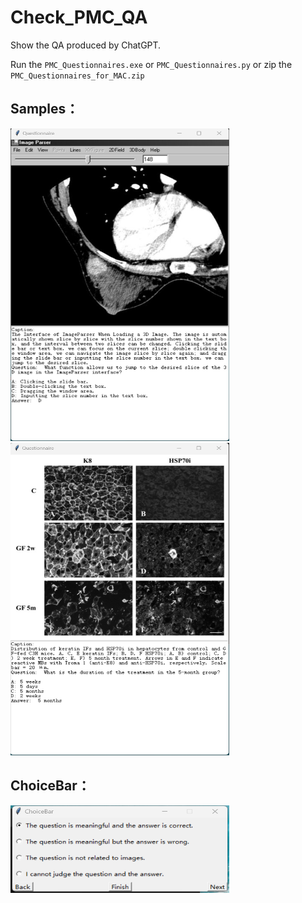 # Check_PMC_QA
Show the QA produced by ChatGPT. 

Run the ```PMC_Questionnaires.exe``` or ```PMC_Questionnaires.py``` or zip the ```PMC_Questionnaires_for_MAC.zip```
## Samples：
<img width="350" height="500" src="https://github.com/chaoyi-wu/Check_PMC_QA/blob/main/Images/Sample1.png"/><img width="350" height="500" src="https://github.com/chaoyi-wu/Check_PMC_QA/blob/main/Images/Sample2.png"/>

## ChoiceBar：
<img width="350" height="140" src="https://github.com/chaoyi-wu/Check_PMC_QA/blob/main/Images/ChoiceBar.png"/>


